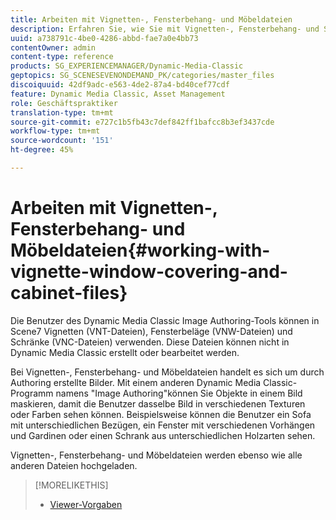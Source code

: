 ```yaml
---
title: Arbeiten mit Vignetten-, Fensterbehang- und Möbeldateien
description: Erfahren Sie, wie Sie mit Vignetten-, Fensterbehang- und Schrank-Dateien arbeiten können.
uuid: a738791c-4be0-4286-abbd-fae7a0e4bb73
contentOwner: admin
content-type: reference
products: SG_EXPERIENCEMANAGER/Dynamic-Media-Classic
geptopics: SG_SCENESEVENONDEMAND_PK/categories/master_files
discoiquuid: 42df9adc-e563-4de2-87a4-bd40cef77cdf
feature: Dynamic Media Classic, Asset Management
role: Geschäftspraktiker
translation-type: tm+mt
source-git-commit: e727c1b5fb43c7def842ff1bafcc8b3ef3437cde
workflow-type: tm+mt
source-wordcount: '151'
ht-degree: 45%

---
```



# Arbeiten mit Vignetten-, Fensterbehang- und Möbeldateien{#working-with-vignette-window-covering-and-cabinet-files}

Die Benutzer des Dynamic Media Classic Image Authoring-Tools können in Scene7 Vignetten (VNT-Dateien), Fensterbeläge (VNW-Dateien) und Schränke (VNC-Dateien) verwenden. Diese Dateien können nicht in Dynamic Media Classic erstellt oder bearbeitet werden.

Bei Vignetten-, Fensterbehang- und Möbeldateien handelt es sich um durch Authoring erstellte Bilder. Mit einem anderen Dynamic Media Classic-Programm namens &quot;Image Authoring&quot;können Sie Objekte in einem Bild maskieren, damit die Benutzer dasselbe Bild in verschiedenen Texturen oder Farben sehen können. Beispielsweise können die Benutzer ein Sofa mit unterschiedlichen Bezügen, ein Fenster mit verschiedenen Vorhängen und Gardinen oder einen Schrank aus unterschiedlichen Holzarten sehen.

Vignetten-, Fensterbehang- und Möbeldateien werden ebenso wie alle anderen Dateien hochgeladen.

>[!MORELIKETHIS]
>
>* [Viewer-Vorgaben](application-setup.md#viewer_presets)

